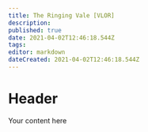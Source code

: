 ```yaml
---
title: The Ringing Vale [VLOR]
description: 
published: true
date: 2021-04-02T12:46:18.544Z
tags: 
editor: markdown
dateCreated: 2021-04-02T12:46:18.544Z
---
```


# Header
Your content here